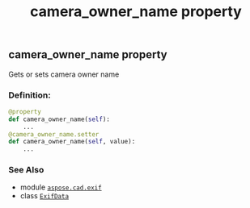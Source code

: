 ﻿---
title: camera_owner_name property
second_title: Aspose.CAD for Python via .NET API References
description: 
type: docs
weight: 70
url: /python-net/aspose.cad.exif/exifdata/camera_owner_name/
is_root: false
---

## camera_owner_name property


Gets or sets camera owner name
### Definition:
```python
@property
def camera_owner_name(self):
    ...
@camera_owner_name.setter
def camera_owner_name(self, value):
    ...
```

### See Also
* module [`aspose.cad.exif`](../../)
* class [`ExifData`](/cad/python-net/aspose.cad.exif/exifdata)
